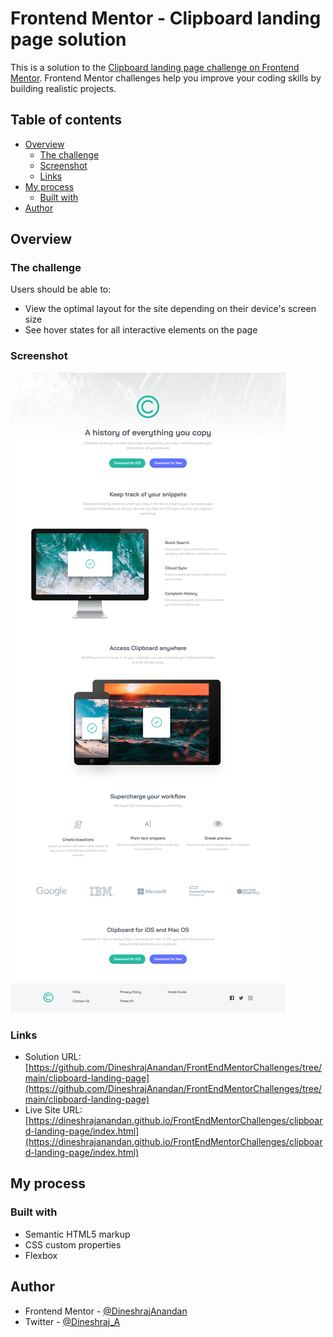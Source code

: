 # Frontend Mentor - Clipboard landing page solution

This is a solution to the [Clipboard landing page challenge on Frontend Mentor](https://www.frontendmentor.io/challenges/clipboard-landing-page-5cc9bccd6c4c91111378ecb9). Frontend Mentor challenges help you improve your coding skills by building realistic projects. 

## Table of contents

- [Overview](#overview)
  - [The challenge](#the-challenge)
  - [Screenshot](#screenshot)
  - [Links](#links)
- [My process](#my-process)
  - [Built with](#built-with)
- [Author](#author)

## Overview

### The challenge

Users should be able to:

- View the optimal layout for the site depending on their device's screen size
- See hover states for all interactive elements on the page

### Screenshot

![](./Screenshot.png)

### Links

- Solution URL: [https://github.com/DineshrajAnandan/FrontEndMentorChallenges/tree/main/clipboard-landing-page](https://github.com/DineshrajAnandan/FrontEndMentorChallenges/tree/main/clipboard-landing-page)
- Live Site URL: [https://dineshrajanandan.github.io/FrontEndMentorChallenges/clipboard-landing-page/index.html](https://dineshrajanandan.github.io/FrontEndMentorChallenges/clipboard-landing-page/index.html)

## My process

### Built with

- Semantic HTML5 markup
- CSS custom properties
- Flexbox

## Author

- Frontend Mentor - [@DineshrajAnandan](https://www.frontendmentor.io/profile/DineshrajAnandan)
- Twitter - [@Dineshraj_A](https://www.twitter.com/Dineshraj_A)